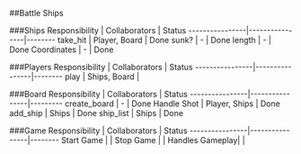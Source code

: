 
##Battle Ships

###Ships
Responsibility	|  Collaborators | Status
----------------|----------------|--------
take_hit        | Player, Board  | Done
sunk?           | -              | Done
length          | -              | Done
Coordinates     | -              | Done


###Players
Responsibility	|  Collaborators | Status
----------------|----------------|--------
play          	| Ships, Board   | 

         		    


###Board
Responsibility	|  Collaborators | Status
----------------|----------------|---------
create_board    | -              | Done
Handle Shot    | Player, Ships  | Done
add_ship        | Ships          | Done
ship_list       | Ships          | Done


###Game
Responsibility  |  Collaborators | Status
----------------|----------------|--------
Start Game      |                |
Stop Game       |                |
Handles Gameplay|                |

<!-- TODO:
1. Add unit tests for hit & miss, and all the rest.
Idea: add a meth to give you what's at x,y (cheater!)
 -->
<!-- Improve interactivity with user --> 
<!-- give hi5 to whoever won -->
<!-- Add unit tests, many many unit tests -->
<!-- Refactor: replace hit_list & ..lists to hash -->
<!-- HASH for coords a[x] = 1, a[y] = 2 -->
<!-- center & color board